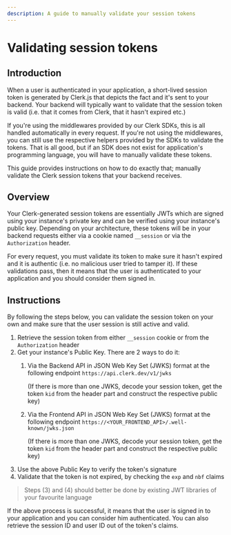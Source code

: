```yaml
---
description: A guide to manually validate your session tokens
---
```


# Validating session tokens

## Introduction

When a user is authenticated in your application, a short-lived session token is generated by Clerk.js that depicts the fact and it's sent to your backend. Your backend will typically want to validate that the session token is valid (i.e. that it comes from Clerk, that it hasn't expired etc.)

If you're using the middlewares provided by our Clerk SDKs, this is all handled automatically in every request. If you're not using the middlewares, you can still use the respective helpers provided by the SDKs to validate the tokens. That is all good, but if an SDK does not exist for application's programming language, you will have to manually validate these tokens.

This guide provides instructions on how to do exactly that; manually validate the Clerk session tokens that your backend receives.

## Overview

Your Clerk-generated session tokens are essentially JWTs which are signed using your instance's private key and can be verified using your instance's public key. Depending on your architecture, these tokens will be in your backend requests either via a cookie named `__session` or via the `Authorization` header.

For every request, you must validate its token to make sure it hasn't expired and it is authentic (i.e. no malicious user tried to tamper it). If these validations pass, then it means that the user is authenticated to your application and you should consider them signed in.

## Instructions

By following the steps below, you can validate the session token on your own and make sure that the user session is still active and valid.

1. Retrieve the session token from either  `__session` cookie or from the `Authorization` header&#x20;
2. Get your instance's Public Key. There are 2 ways to do it:
   1.  Via the Backend API in JSON Web Key Set (JWKS) format at the following endpoint `https://api.clerk.dev/v1/jwks`

       (If there is more than one JWKS, decode your session token, get the token `kid` from the header part and construct the respective public key)
   2.  Via the Frontend API in JSON Web Key Set (JWKS) format at the following endpoint `https://<YOUR_FRONTEND_API>/.well-known/jwks.json`

       (If there is more than one JWKS, decode your session token, get the token `kid` from the header part and construct the respective public key)
3. Use the above Public Key to verify the token's signature
4. Validate that the token is not expired, by checking the `exp` and `nbf` claims

> Steps (3) and (4) should better be done by existing JWT libraries of your favourite language&#x20;

If the above process is successful, it means that the user is signed in to your application and you can consider him authenticated. You can also retrieve the session ID and user ID out of the token's claims.
